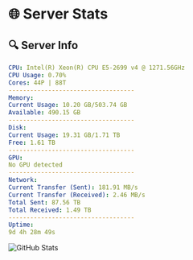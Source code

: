 # 🌐 Server Stats
## 🔍 Server Info
```yaml
CPU: Intel(R) Xeon(R) CPU E5-2699 v4 @ 1271.56GHz
CPU Usage: 0.70%
Cores: 44P | 88T
-----------------------------------
Memory:
Current Usage: 10.20 GB/503.74 GB
Available: 490.15 GB
-----------------------------------
Disk:
Current Usage: 19.31 GB/1.71 TB
Free: 1.61 TB
-----------------------------------
GPU:
No GPU detected
-----------------------------------
Network:
Current Transfer (Sent): 181.91 MB/s
Current Transfer (Received): 2.46 MB/s
Total Sent: 87.56 TB
Total Received: 1.49 TB
-----------------------------------
Uptime:
9d 4h 28m 49s
```
![GitHub Stats](https://img.shields.io/badge/Updated-2025-02-17_03:12:07-blue)